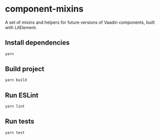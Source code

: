 # component-mixins

A set of mixins and helpers for future versions of Vaadin components, built with LitElement.

## Install dependencies

```sh
yarn
```

## Build project

```sh
yarn build
```

## Run ESLint

```sh
yarn lint
```

## Run tests

```sh
yarn test
```
